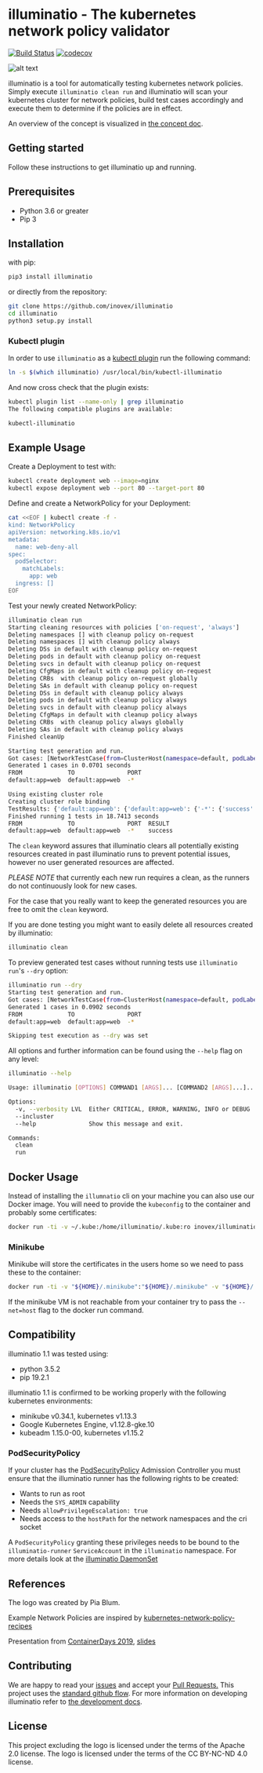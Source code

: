 # illuminatio - The kubernetes network policy validator

[![Build Status](https://travis-ci.org/inovex/illuminatio.svg?branch=master)](https://travis-ci.org/inovex/illuminatio)
[![codecov](https://codecov.io/gh/inovex/illuminatio/branch/master/graph/badge.svg)](https://codecov.io/gh/inovex/illuminatio)

![alt text](/logo/logo_small.png)

illuminatio is a tool for automatically testing kubernetes network policies.
Simply execute `illuminatio clean run`
and illuminatio will scan your kubernetes cluster for network policies, build test cases accordingly and execute them
to determine if the policies are in effect.

An overview of the concept is visualized in [the concept doc](docs/concept.md).

## Getting started

Follow these instructions to get illuminatio up and running.

## Prerequisites

- Python 3.6 or greater
- Pip 3

## Installation

with pip:

```bash
pip3 install illuminatio
```

or directly from the repository:

```bash
git clone https://github.com/inovex/illuminatio
cd illuminatio
python3 setup.py install
```

### Kubectl plugin

In order to use `illuminatio` as a [kubectl plugin](https://kubernetes.io/docs/tasks/extend-kubectl/kubectl-plugins) run the following command:

```bash
ln -s $(which illuminatio) /usr/local/bin/kubectl-illuminatio
```

And now cross check that the plugin exists:

```bash
kubectl plugin list --name-only | grep illuminatio
The following compatible plugins are available:

kubectl-illuminatio
```

## Example Usage

Create a Deployment to test with:

```bash
kubectl create deployment web --image=nginx
kubectl expose deployment web --port 80 --target-port 80
```

Define and create a NetworkPolicy for your Deployment:

```bash
cat <<EOF | kubectl create -f -
kind: NetworkPolicy
apiVersion: networking.k8s.io/v1
metadata:
  name: web-deny-all
spec:
  podSelector:
    matchLabels:
      app: web
  ingress: []
EOF
```

Test your newly created NetworkPolicy:

```bash
illuminatio clean run
Starting cleaning resources with policies ['on-request', 'always']
Deleting namespaces [] with cleanup policy on-request
Deleting namespaces [] with cleanup policy always
Deleting DSs in default with cleanup policy on-request
Deleting pods in default with cleanup policy on-request
Deleting svcs in default with cleanup policy on-request
Deleting CfgMaps in default with cleanup policy on-request
Deleting CRBs  with cleanup policy on-request globally
Deleting SAs in default with cleanup policy on-request
Deleting DSs in default with cleanup policy always
Deleting pods in default with cleanup policy always
Deleting svcs in default with cleanup policy always
Deleting CfgMaps in default with cleanup policy always
Deleting CRBs  with cleanup policy always globally
Deleting SAs in default with cleanup policy always
Finished cleanUp

Starting test generation and run.
Got cases: [NetworkTestCase(from=ClusterHost(namespace=default, podLabels={'app': 'web'}), to=ClusterHost(namespace=default, podLabels={'app': 'web'}), port=-*)]
Generated 1 cases in 0.0701 seconds
FROM             TO               PORT
default:app=web  default:app=web  -*

Using existing cluster role
Creating cluster role binding
TestResults: {'default:app=web': {'default:app=web': {'-*': {'success': True}}}}
Finished running 1 tests in 18.7413 seconds
FROM             TO               PORT  RESULT
default:app=web  default:app=web  -*    success
```

The `clean` keyword assures that illuminatio clears all potentially existing resources created in past illuminatio runs to prevent potential issues, however no user generated resources are affected.

*PLEASE NOTE* that currently each new run requires a clean, as the runners do not continuously look for new cases.

For the case that you really want to keep the generated resources you are free to omit the `clean` keyword.

If you are done testing you might want to easily delete all resources created by illuminatio:

```bash
illuminatio clean
```

To preview generated test cases without running tests use `illuminatio run`'s `--dry` option:

```bash
illuminatio run --dry
Starting test generation and run.
Got cases: [NetworkTestCase(from=ClusterHost(namespace=default, podLabels={'app': 'web'}), to=ClusterHost(namespace=default, podLabels={'app': 'web'}), port=-*)]
Generated 1 cases in 0.0902 seconds
FROM             TO               PORT
default:app=web  default:app=web  -*

Skipping test execution as --dry was set
```

All options and further information can be found using the `--help` flag on any level:

```bash
illuminatio --help
```

```Bash
Usage: illuminatio [OPTIONS] COMMAND1 [ARGS]... [COMMAND2 [ARGS]...]...

Options:
  -v, --verbosity LVL  Either CRITICAL, ERROR, WARNING, INFO or DEBUG
  --incluster
  --help               Show this message and exit.

Commands:
  clean
  run
```

## Docker Usage

Instead of installing the `illumnatio` cli on your machine you can also use our Docker image.
You will need to provide the `kubeconfig` to the container and probably some certificates:

```bash
docker run -ti -v ~/.kube:/home/illuminatio/.kube:ro inovex/illuminatio clean run
```

### Minikube

Minikube will store the certificates in the users home so we need to pass these to the container:

```bash
docker run -ti -v "${HOME}/.minikube":"${HOME}/.minikube" -v "${HOME}/.kube:"/home/illuminatio/.kube:ro inovex/illuminatio clean run
```

If the minikube VM is not reachable from your container try to pass the `--net=host` flag to the docker run command.

## Compatibility

illuminatio 1.1 was tested using:

- python 3.5.2
- pip 19.2.1

illuminatio 1.1 is confirmed to be working properly with the following kubernetes environments:

- minikube v0.34.1, kubernetes v1.13.3
- Google Kubernetes Engine, v1.12.8-gke.10
- kubeadm 1.15.0-00, kubernetes v1.15.2

### PodSecurityPolicy

If your cluster has the [PodSecurityPolicy](https://kubernetes.io/docs/reference/access-authn-authz/admission-controllers/#podsecuritypolicy) Admission Controller you must ensure that the illuminatio runner has the following rights to be created:

- Wants to run as root
- Needs the `SYS_ADMIN` capability
- Needs `allowPrivilegeEscalation: true`
- Needs access to the `hostPath` for the network namespaces and the cri socket

A `PodSecurityPolicy` granting these privileges needs to be bound to the `illuminatio-runner` `ServiceAccount` in the `illuminatio` namespace.
For more details look at the [illuminatio DaemonSet](src/illuminatio/manifests/containerd-daemonset.yaml)

## References

The logo was created by Pia Blum.

Example Network Policies are inspired by
[kubernetes-network-policy-recipes](https://github.com/ahmetb/kubernetes-network-policy-recipes)

Presentation from [ContainerDays 2019](https://www.youtube.com/watch?v=eEkTvAez8HA&list=PLHhKcdBlprMdg-fwPD1b3IjBRR_Ga09H0&index=36), [slides](https://www.inovex.de/de/content-pool/vortraege/network-policies)

## Contributing

We are happy to read your [issues](https://github.com/inovex/illuminatio/issues) and accept your [Pull Requests.](https://github.com/inovex/illuminatio/compare)
This project uses the [standard github flow](https://help.github.com/en/articles/creating-a-pull-request-from-a-fork).
For more information on developing illuminatio refer to [the development docs](docs/developing.md).

## License

This project excluding the logo is licensed under the terms of the Apache 2.0 license.
The logo is licensed under the terms of the CC BY-NC-ND 4.0 license.
